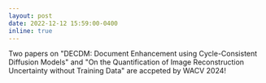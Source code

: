 ```yaml
---
layout: post
date: 2022-12-12 15:59:00-0400
inline: true
---
```


Two papers on "DECDM: Document Enhancement using Cycle-Consistent Diffusion Models" and "On the Quantification of Image Reconstruction Uncertainty without Training Data" are accpeted by WACV 2024! 
